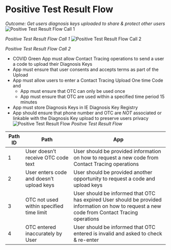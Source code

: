 # Positive Test Result Flow
*Outcome: Get users diagnosis keys uploaded to share & protect other users*
![Positive Test Result Flow Call 1](../assets/positive_call1.png)


*Positive Test Result Flow Call 1*
![Positive Test Result Flow Call 2](../assets/positive_call2.png)

*Positive Test Result Flow Call 2*

- COVID Green App must allow Contact Tracing operations to send a user a code to upload their Diagnosis Keys
- App must ensure that user consents and accepts terms as part of the Upload
- App must allow users to enter a Contact Tracing Upload One time Code and
    - App must ensure that OTC can only be used once
    - App must ensure that OTC are used within a specified time period 15 minutes
- App must store Diagnosis Keys in IE Diagnosis Key Registry
- App should ensure that phone number and OTC are _NOT_ associated or linkable with the Diagnosis Key upload to preserve users privacy
![Positive Test Result Flow](https://app.lucidchart.com/publicSegments/view/73574154-e924-48d3-b672-cacb7853da69/image.png)
*Positve Test Result Flow*

| **Path ID** | **Path**                                 | **App**                                                                                                                                       |
|-------------|------------------------------------------|-----------------------------------------------------------------------------------------------------------------------------------------------|
| 1           | User doesn’t receive OTC code text       | User should be provided information on how to request a new code from Contact Tracing operations                                              |
| 2           | User enters code and doesn’t upload keys | User should be provided another opportunity to request a code and upload keys                                                                 |
| 3           | OTC not used within specified time limit | User should be informed that OTC has expired User should be provided information on how to request a new code from Contact Tracing operations |
| 4           | OTC entered inaccurately by User         | User should be informed that OTC entered is invalid and asked to check & re-enter                                                             |

